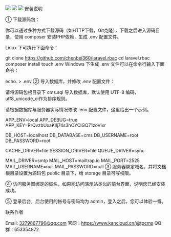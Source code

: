 ![](http://www.thinkphp.cn/Uploads/editor/2017-07-05/595d043d9ed5b.png)
![](http://www.thinkphp.cn/Uploads/editor/2017-07-05/595d0445b4fea.png)
![](http://www.thinkphp.cn/Uploads/editor/2017-07-05/595d044bb981d.png)
安装说明

① 下载源码包：

你可以通过多种方式下载源码（如HTTP下载，Git克隆），下载之后进入源码目录，使用 composer 安装PHP依赖，生成 .env 配置文件。

Linux 下可执行下面命令：

git clone https://github.com/chenbei360/laravel.rbac
cd laravel.rbac
composer install
touch .env
Windows 下生成 .env 文件可以在命令行输入下面命令：

echo. > .env
② 导入数据库，并修改 .env 配置文件：

请将源码包根目录下 cms.sql 导入数据库，默认使用 UTF-8 编码，utf8_unicode_ci作为排序规则。

请根据数据库与服务器实际情况修改 .env 配置文件，这里给出一个示例。

APP_ENV=local
APP_DEBUG=true
APP_KEY=RrQvzbUxaKIlj74s3hOYClGQ71zoVixr

DB_HOST=localhost
DB_DATABASE=cms
DB_USERNAME=root
DB_PASSWORD=root

CACHE_DRIVER=file
SESSION_DRIVER=file
QUEUE_DRIVER=sync

MAIL_DRIVER=smtp
MAIL_HOST=mailtrap.io
MAIL_PORT=2525
MAIL_USERNAME=null
MAIL_PASSWORD=null
③ 服务器绑定域名，并将文档根目录设置为源码包 public 目录下，给 storage 目录可写权限。

④ 访问服务器绑定的域名，如果能访问演示站类似的前台界面，说明您已经安装成功。

⑤ 登录后台，后台使用的帐号与密码均为 admin，登入之后，您可以体验一番。


联系作者

Email: 3279867796@qq.com
官网：https://www.kancloud.cn/@tpcms
QQ群：653354872
